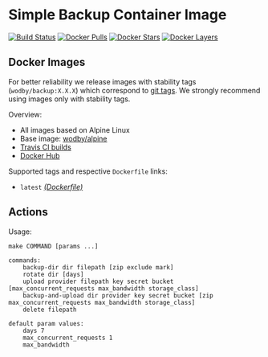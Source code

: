 # Simple Backup Container Image

[![Build Status](https://travis-ci.org/wodby/backup.svg?branch=master)](https://travis-ci.org/wodby/backup)
[![Docker Pulls](https://img.shields.io/docker/pulls/wodby/backup.svg)](https://hub.docker.com/r/wodby/backup)
[![Docker Stars](https://img.shields.io/docker/stars/wodby/backup.svg)](https://hub.docker.com/r/wodby/backup)
[![Docker Layers](https://images.microbadger.com/badges/image/wodby/backup.svg)](https://microbadger.com/images/wodby/backup)

## Docker Images

For better reliability we release images with stability tags (`wodby/backup:X.X.X`) which correspond to [git tags](https://github.com/wodby/backup/releases). We strongly recommend using images only with stability tags. 

Overview:

* All images based on Alpine Linux
* Base image: [wodby/alpine](https://github.com/wodby/alpine)
* [Travis CI builds](https://travis-ci.org/wodby/backup) 
* [Docker Hub](https://hub.docker.com/r/wodby/backup)

Supported tags and respective `Dockerfile` links:

* `latest` [_(Dockerfile)_](https://github.com/wodby/backup/tree/master/Dockerfile)

## Actions

Usage:
```
make COMMAND [params ...]
 
commands:
    backup-dir dir filepath [zip exclude mark]
    rotate dir [days] 
    upload provider filepath key secret bucket [max_concurrent_requests max_bandwidth storage_class]
    backup-and-upload dir provider key secret bucket [zip max_concurrent_requests max_bandwidth storage_class] 
    delete filepath 

default param values:
    days 7
    max_concurrent_requests 1
    max_bandwidth
```
